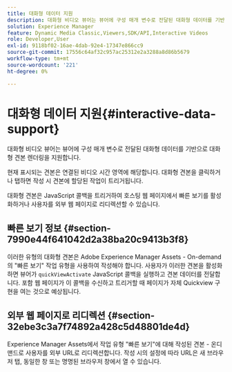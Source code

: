 ```yaml
---
title: 대화형 데이터 지원
description: 대화형 비디오 뷰어는 뷰어에 구성 매개 변수로 전달된 대화형 데이터를 기반으로 대화형 견본 렌더링을 지원합니다.
solution: Experience Manager
feature: Dynamic Media Classic,Viewers,SDK/API,Interactive Videos
role: Developer,User
exl-id: 9118bf02-16ae-4dab-92e4-17347e866cc9
source-git-commit: 17556c64af32c957ac25312e2a3288a8d86b5679
workflow-type: tm+mt
source-wordcount: '221'
ht-degree: 0%

---
```


# 대화형 데이터 지원{#interactive-data-support}

대화형 비디오 뷰어는 뷰어에 구성 매개 변수로 전달된 대화형 데이터를 기반으로 대화형 견본 렌더링을 지원합니다.

현재 표시되는 견본은 연결된 비디오 시간 영역에 해당합니다. 대화형 견본을 클릭하거나 탭하면 작성 시 견본에 할당된 작업이 트리거됩니다.

대화형 견본은 JavaScript 콜백을 트리거하여 호스팅 웹 페이지에서 빠른 보기를 활성화하거나 사용자를 외부 웹 페이지로 리디렉션할 수 있습니다.

## 빠른 보기 정보 {#section-7990e44f641042d2a38ba20c9413b3f8}

이러한 유형의 대화형 견본은 Adobe Experience Manager Assets - On-demand의 &quot;빠른 보기&quot; 작업 유형을 사용하여 작성해야 합니다. 사용자가 이러한 견본을 활성화하면 뷰어가 `quickViewActivate` JavaScript 콜백을 실행하고 견본 데이터를 전달합니다. 포함 웹 페이지가 이 콜백을 수신하고 트리거할 때 페이지가 자체 Quickview 구현을 여는 것으로 예상됩니다.

## 외부 웹 페이지로 리디렉션 {#section-32ebe3c3a7f74892a428c5d48801de4d}

Experience Manager Assets에서 작업 유형 &quot;빠른 보기&quot;에 대해 작성된 견본 - 온디맨드로 사용자를 외부 URL로 리디렉션합니다. 작성 시의 설정에 따라 URL은 새 브라우저 탭, 동일한 창 또는 명명된 브라우저 창에서 열 수 있습니다.
